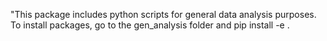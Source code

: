 "This package includes python scripts for general data analysis purposes. To install packages, go to the gen_analysis folder and pip install -e .

